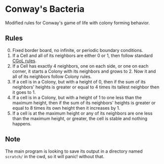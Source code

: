 # Conway's Bacteria

Modified rules for Conway's game of life with colony forming behavior.

## Rules

  0. Fixed border board, no infinite, or periodic boundary conditions.
  1. If a Cell and all of its neighbors are either 0 or 1, then follow standard [CGoL rules](https://en.wikipedia.org/wiki/Conway%27s_Game_of_Life).
  2. If a Cell has exactly 4 neighbors, one on each side, or one on each corner, it starts a Colony with its neighbors and grows to 2. Now it and all of its neighbors follow Colony rules.
  3. If a cell is in a Colony, but with a height of 0, then if the sum of its neighbors' heights is greater or equal to 4 times its tallest neighbor then it goes to 1.
  4. If a cell is in a Colony, but with a height of 1 to one less than the maximum height, then if the sum of its neighbors' heights is greater or equal to 8 times its own height then it increases by 1.
  5. If a cell is at the maximum height or any of its neighbors are one less than the maximum height, or greater, the cell is stable and nothing happens.

## Note

  The main program is looking to save its output in a directory named `scratch/` in the cwd, so it will panic! without that.

